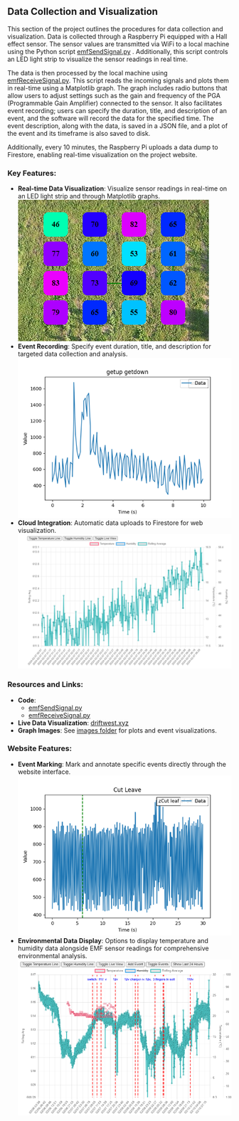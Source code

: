 ## Data Collection and Visualization

This section of the project outlines the procedures for data collection and visualization. Data is collected through a Raspberry Pi equipped with a Hall effect sensor. The sensor values are transmitted via WiFi to a local machine using the Python script [emfSendSignal.py](https://github.com/ziehro/DataSciencePortfolio-Chris-Ziehr/blob/master/EMFDataInsights/scripts/emfSendSignal.py)
. Additionally, this script controls an LED light strip to visualize the sensor readings in real time.

The data is then processed by the local machine using [emfReceiveSignal.py](https://github.com/ziehro/DataSciencePortfolio-Chris-Ziehr/blob/master/EMFDataInsights/scripts/emfReceiveSignal.py). This script reads the incoming signals and plots them in real-time using a Matplotlib graph. The graph includes radio buttons that allow users to adjust settings such as the gain and frequency of the PGA (Programmable Gain Amplifier) connected to the sensor. It also facilitates event recording; users can specify the duration, title, and description of an event, and the software will record the data for the specified time. The event description, along with the data, is saved in a JSON file, and a plot of the event and its timeframe is also saved to disk.

Additionally, every 10 minutes, the Raspberry Pi uploads a data dump to Firestore, enabling real-time visualization on the project website.

### Key Features:

- **Real-time Data Visualization**: Visualize sensor readings in real-time on an LED light strip and through Matplotlib graphs.
  ![Real-time Data Visualization](https://raw.githubusercontent.com/ziehro/DataSciencePortfolio-Chris-Ziehr/master/EMFDataInsights/data_collection/images/realtime.png)
- **Event Recording**: Specify event duration, title, and description for targeted data collection and analysis.
  ![Event Recording](https://raw.githubusercontent.com/ziehro/DataSciencePortfolio-Chris-Ziehr/master/EMFDataInsights/data_collection/images/event_recording.png)
- **Cloud Integration**: Automatic data uploads to Firestore for web visualization.
  ![Cloud Integration](https://raw.githubusercontent.com/ziehro/DataSciencePortfolio-Chris-Ziehr/master/EMFDataInsights/data_collection/images/EMF_readings_closeup.png)

### Resources and Links:

- **Code**:
  - [emfSendSignal.py](https://github.com/ziehro/DataSciencePortfolio-Chris-Ziehr/EMFDataInsights/tree/master/scripts/emfSendSignal.py)
  - [emfReceiveSignal.py](https://github.com/ziehro/DataSciencePortfolio-Chris-Ziehr/EMFDataInsights/tree/master/scripts/emfReceiveSignal.py)
- **Live Data Visualization**: [driftwest.xyz](http://driftwest.xyz/mycelium-graphs)
- **Graph Images**: See [images folder](https://github.com/ziehro/DataSciencePortfolio-Chris-Ziehr/tree/master/EMFDataInsights/data_collection/images) for plots and event visualizations.

### Website Features:

- **Event Marking**: Mark and annotate specific events directly through the website interface.
  ![Event Marking](https://raw.githubusercontent.com/ziehro/DataSciencePortfolio-Chris-Ziehr/master/EMFDataInsights/data_collection/images/event_marking.png)
- **Environmental Data Display**: Options to display temperature and humidity data alongside EMF sensor readings for comprehensive environmental analysis.
  ![Environmental Data Display](https://raw.githubusercontent.com/ziehro/DataSciencePortfolio-Chris-Ziehr/master/EMFDataInsights/data_collection/images/website_image.png)

